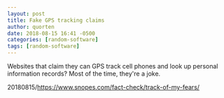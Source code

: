 ```yaml
---
layout: post
title: Fake GPS tracking claims
author: quorten
date: 2018-08-15 16:41 -0500
categories: [random-software]
tags: [random-software]
---
```


Websites that claim they can GPS track cell phones and look up
personal information records?  Most of the time, they're a joke.

20180815/https://www.snopes.com/fact-check/track-of-my-fears/
